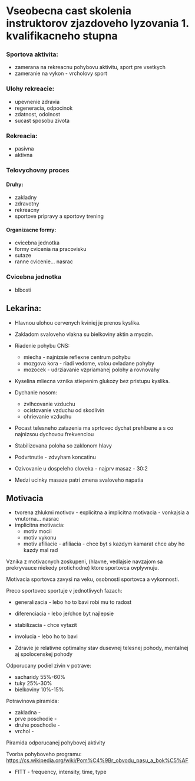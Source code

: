 # Vseobecna cast skolenia instruktorov zjazdoveho lyzovania 1. kvalifikacneho stupna 

### Sportova aktivita:
* zamerana na rekreacnu pohybovu aktivitu, sport pre vsetkych
* zameranie na vykon - vrcholovy sport

### Ulohy rekreacie:
* upevnenie zdravia
* regeneracia, odpocinok
* zdatnost, odolnost
* sucast sposobu zivota

### Rekreacia:
* pasivna
* aktivna

### Telovychovny proces
#### Druhy:
* zakladny
* zdravotny
* rekreacny
* sportove pripravy a sportovy trening

#### Organizacne formy:
* cvicebna jednotka
* formy cvicenia na pracovisku 
* sutaze
* ranne cvicenie... nasrac

### Cvicebna jednotka
* blbosti

## Lekarina:

* Hlavnou ulohou cervenych kviniej je prenos kyslika.
* Zakladom svaloveho vlakna su bielkoviny aktin a myozin.
* Riadenie pohybu CNS:
  * miecha - najnizsie reflexne centrum pohybu
  * mozgova kora - riadi vedome, volou ovladane pohyby
  * mozocek - udrziavanie vzpriamanej polohy a rovnovahy

* Kyselina mliecna vznika stiepenim glukozy bez pristupu kyslika.
* Dychanie nosom:
  * zvlhcovanie vzduchu
  * ocistovanie vzduchu od skodlivin
  * ohrievanie vzduchu
* Pocast telesneho zatazenia ma sprtovec dychat prehlbene a s co najnizsou dychovou frekvenciou
* Stabilizovana poloha so zaklonom hlavy

* Podvrtnutie - zdvyham koncatinu
* Ozivovanie u dospeleho cloveka - najprv masaz - 30:2
* Medzi ucinky masaze patri zmena svaloveho napatia


## Motivacia
* tvorena zhlukmi motivov - explicitna a implicitna motivacia - vonkajsia a vnutorna... nasrac
* implicitna motivacia:
  * motiv mocii
  * motiv vykonu
  * motiv afiliacie - afiliacia - chce byt s kazdym kamarat chce aby ho kazdy mal rad

Vznika z motivacnych zoskupeni, (hlavne, vedlajsie navzajom sa prekryvauce niekedy protichodne) ktore sportovca ovplyvnuju.

Motivacia sportovca zavysi na veku, osobnosti sportovca a vykonnosti.

Preco sportovec sportuje v jednotlivych fazach:
* generalizacia - lebo ho to bavi robi mu to radost
* diferenciacia - lebo je/chce byt najlepsie
* stabilizacia - chce vytazit
* involucia - lebo ho to bavi


* Zdravie je relativne optimalny stav dusevnej telesnej pohody, mentalnej aj spolocenskej pohody

Odporucany podiel zivin v potrave:
* sacharidy 55%-60%
* tuky 25%-30%
* bielkoviny 10%-15%

Potravinova piramida:
* zakladna - 
* prve poschodie -
* druhe poschodie - 
* vrchol - 

Piramida odporucanej pohybovej aktivity

Tvorba pohyboveho programu:
https://cs.wikipedia.org/wiki/Pom%C4%9Br_obvodu_pasu_a_bok%C5%AF

* FITT - frequency, intensity, time, type

